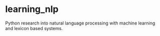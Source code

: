 # learning_nlp
Python research into natural language processing with machine learning and lexicon based systems. 
